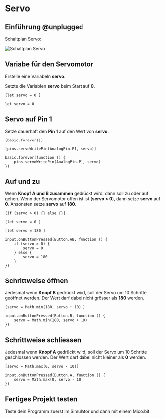# Servo

## Einführung @unplugged

Schaltplan Servo:

![Schaltplan Servo](https://philipphgerber.github.io/tutorials-x2-next/docs/static/tutorials/03_servo.png)


## Variabe für den Servomotor

Erstelle eine Variabeln **servo**.

Setzte die Variablen **servo** beim Start auf **0**.


``[let servo = 0 ]``

```blocks
let servo = 0
```

## Servo auf Pin 1

Setze dauerhaft den **Pin 1** auf den Wert von **servo**.

``[basic.forever()]``

``[pins.servoWritePin(AnalogPin.P1, servo)]``


```blocks
basic.forever(function () {
    pins.servoWritePin(AnalogPin.P1, servo)
})
```

## Auf und zu

Wenn **Knopf A und B zusammen** gedrückt wird, dann soll zu oder auf gehen.
Wenn der Servomotor offen ist ist (**servo > 0**), dann setze  **servo** auf **0**.
Ansonsten setze **servo** auf **180**.

``[if (servo > 0) {} else {}]``

``[let servo = 0 ]``

``[let servo = 180 ]``


```blocks
input.onButtonPressed(Button.AB, function () {
    if (servo > 0) {
        servo = 0
    } else {
        servo = 180
    }
})
```

## Schrittweise öffnen

Jedesmal wenn **Knopf B** gedrückt wird, soll der Servo um 10 Schritte geöffnet werden.
Der Wert darf dabei nicht grösser als **180** werden.

``[servo = Math.min(180, servo + 10))]``

```blocks
input.onButtonPressed(Button.B, function () {
    servo = Math.min(180, servo + 10)
})
```

## Schrittweise schliessen

Jedesmal wenn **Knopf A** gedrückt wird, soll der Servo um 10 Schritte geschlossen werden.
Der Wert darf dabei nicht kleiner als **0** werden.

``[servo = Math.max(0, servo - 10)]``

```blocks
input.onButtonPressed(Button.A, function () {
    servo = Math.max(0, servo - 10)
})
```

## Fertiges Projekt testen

Teste dein Programm zuerst im Simulator und dann mit einem Mico:bit.


<script src="https://makecode.com/gh-pages-embed.js"></script><script>makeCodeRender("{{ site.makecode.home_url }}", "{{ site.github.owner_name }}/{{ site.github.repository_name }}");</script>
